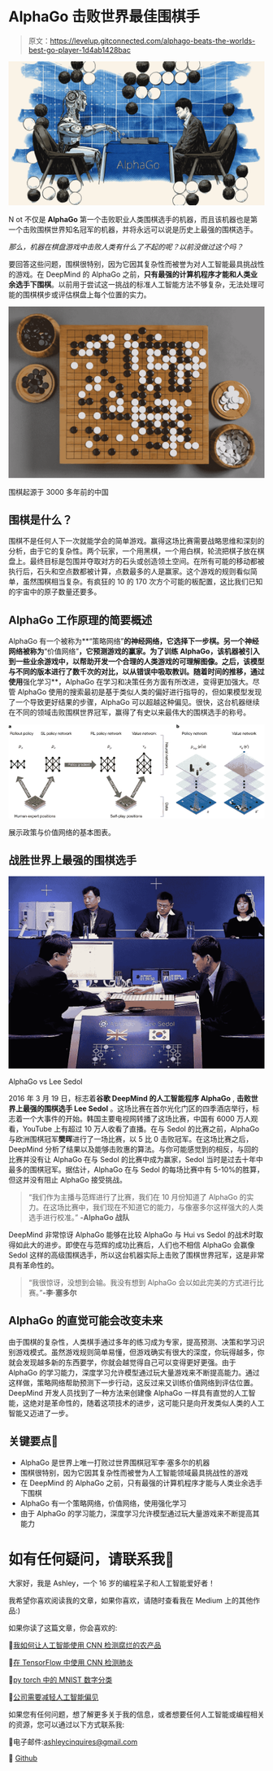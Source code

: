 # AlphaGo 击败世界最佳围棋手

> 原文：<https://levelup.gitconnected.com/alphago-beats-the-worlds-best-go-player-1d4ab1428bac>

![](img/43f41eae91113430facc57a9510de5e6.png)

N ot 不仅是 **AlphaGo** 第一个击败职业人类围棋选手的机器，而且该机器也是第一个击败围棋世界知名冠军的机器，并将永远可以说是历史上最强的围棋选手。

*那么，机器在棋盘游戏中击败人类有什么了不起的呢？以前没做过这个吗？*

要回答这些问题，围棋很特别，因为它因其复杂性而被誉为对人工智能最具挑战性的游戏。在 DeepMind 的 AlphaGo 之前，**只有最强的计算机程序才能和人类业余选手下围棋**。以前用于尝试这一挑战的标准人工智能方法不够复杂，无法处理可能的围棋棋步或评估棋盘上每个位置的实力。

![](img/e99552bbb8fe0fcf582b43709d254692.png)

围棋起源于 3000 多年前的中国

## 围棋是什么？

围棋不是任何人下一次就能学会的简单游戏。赢得这场比赛需要战略思维和深刻的分析，由于它的复杂性。两个玩家，一个用黑棋，一个用白棋，轮流把棋子放在棋盘上。最终目标是包围并夺取对方的石头或创造领土空间。在所有可能的移动都被执行后，石头和空点数都被计算，点数最多的人是赢家。这个游戏的规则看似简单，虽然围棋相当复杂。有疯狂的 10 的 170 次方个可能的板配置，这比我们已知的宇宙中的原子数量还要多。

## AlphaGo 工作原理的简要概述

AlphaGo 有一个被称为**“策略网络”**的神经网络，它选择下一步棋。另一个神经网络被称为**“价值网络”**，它预测游戏的赢家。为了训练 AlphaGo，该机器被引入到一些业余游戏中，以帮助开发一个合理的人类游戏的可理解图像。之后，该模型与不同的版本进行了数千次的对比，以从错误中吸取教训。随着时间的推移，通过使用**强化学习**，AlphaGo 在学习和决策任务方面有所改进，变得更加强大。尽管 AlphaGo 使用的搜索最初是基于类似人类的偏好进行指导的，但如果模型发现了一个导致更好结果的步骤，AlphaGo 可以超越这种偏见。很快，这台机器继续在不同的领域击败围棋世界冠军，赢得了有史以来最伟大的围棋选手的称号。

![](img/39cf4b1eb5d6cc3cb83d7f25f2f95922.png)

展示政策与价值网络的基本图表。

## 战胜世界上最强的围棋选手

![](img/1f84b00e3afcf76cb8a1da843efbad3b.png)

AlphaGo vs Lee Sedol

2016 年 3 月 19 日，标志着**谷歌 DeepMind 的人工智能程序 AlphaGo** , **击败世界上最强的围棋选手 Lee Sedol** 。这场比赛在首尔光化门区的四季酒店举行，标志着一个大事件的开始。韩国主要电视网转播了这场比赛，中国有 6000 万人观看，YouTube 上有超过 10 万人收看了直播。在与 Sedol 的比赛之前，AlphaGo 与欧洲围棋冠军**樊晖**进行了一场比赛，以 5 比 0 击败冠军。在这场比赛之后，DeepMind 分析了结果以及能够击败惠的算法。与你可能感觉到的相反，与回的比赛并没有让 AlphaGo 在与 Sedol 的比赛中成为赢家，Sedol 当时是过去十年中最多的围棋冠军。据估计，AlphaGo 在与 Sedol 的每场比赛中有 5-10%的胜算，但这并没有阻止 AlphaGo 接受挑战。

> “我们作为主播与范辉进行了比赛，我们在 10 月份知道了 AlphaGo 的实力。在这场比赛中，我们现在不知道它的能力，与像塞多尔这样强大的人类选手进行校准。” **-AlphaGo 战队**

DeepMind 非常惊讶 AlphaGo 能够在比较 AlphaGo 与 Hui vs Sedol 的战术时取得如此大的进步。即使在与范辉的成功比赛后，人们也不相信 AlphaGo 会赢像 Sedol 这样的高级围棋选手，所以这台机器实际上击败了围棋世界冠军，这是非常具有革命性的。

> “我很惊讶，没想到会输。我没有想到 AlphaGo 会以如此完美的方式进行比赛。”**-李·塞多尔**

## AlphaGo 的直觉可能会改变未来

由于围棋的复杂性，人类棋手通过多年的练习成为专家，提高预测、决策和学习识别游戏模式。虽然游戏规则简单易懂，但游戏确实有很大的深度，你玩得越多，你就会发现越多新的东西要学，你就会越觉得自己可以变得更好更强。由于 AlphaGo 的学习能力，深度学习允许模型通过玩大量游戏来不断提高能力。通过这样做，策略网络帮助预测下一步行动，这反过来又训练价值网络到评估位置。DeepMind 开发人员找到了一种方法来创建像 AlphaGo 一样具有直觉的人工智能，这绝对是革命性的，随着这项技术的进步，这可能只是向开发类似人类的人工智能又迈进了一步。

## 关键要点🔑

*   AlphaGo 是世界上唯一打败过世界围棋冠军李·塞多尔的机器
*   围棋很特别，因为它因其复杂性而被誉为人工智能领域最具挑战性的游戏
*   在 DeepMind 的 AlphaGo 之前，只有最强的计算机程序才能与人类业余选手下围棋
*   AlphaGo 有一个策略网络，价值网络，使用强化学习
*   由于 AlphaGo 的学习能力，深度学习允许模型通过玩大量游戏来不断提高其能力

# 如有任何疑问，请联系我🚀

大家好，我是 Ashley，一个 16 岁的编程呆子和人工智能爱好者！

我希望你喜欢阅读我的文章，如果你喜欢，请随时查看我在 Medium 上的其他作品:)

如果你读了这篇文章，你会喜欢的:

💫[我如何让人工智能使用 CNN 检测腐烂的农产品](https://ashleyy-czumak.medium.com/how-i-made-a-i-to-detect-rotten-produce-using-a-cnn-f2f16a316914)

💫[在 TensorFlow 中使用 CNN 检测肺炎](https://medium.com/ai-in-plain-english/detecting-pneumonia-using-cnns-in-tensorflow-e70d8a84ebb)

💫[py torch 中的 MNIST 数字分类](https://ashleyy-czumak.medium.com/mnist-digit-classification-in-pytorch-302476b34e4f)

💫[公司需要减轻人工智能偏见](https://medium.com/swlh/companies-need-to-mitigate-a-i-bias-830e7cae8149)

如果您有任何问题，想了解更多关于我的信息，或者想要任何人工智能或编程相关的资源，您可以通过以下方式联系我:

💫电子邮件:ashleycinquires@gmail.com

💫 [Github](https://github.com/ashthedash2k)